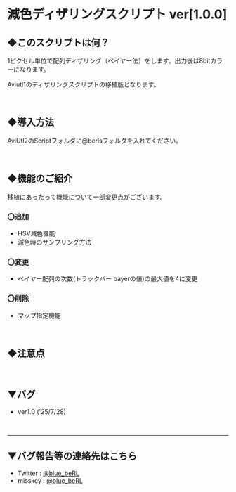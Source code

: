 # 減色ディザリングスクリプト ver[1.0.0]

## ◆このスクリプトは何？
1ピクセル単位で配列ディザリング（ベイヤー法）をします。出力後は8bitカラーになります。

Aviutl1のディザリングスクリプトの移植版となります。

<br>

## ◆導入方法
AviUtl2のScriptフォルダに@berlsフォルダを入れてください。

<br>

## ◆機能のご紹介
移植にあったって機能について一部変更点がございます。

### 〇追加
- HSV減色機能
- 減色時のサンプリング方法

### 〇変更
- ベイヤー配列の次数(トラックバー bayerの値)の最大値を4に変更

### 〇削除
- マップ指定機能

<br>

## ◆注意点


<br>

## ▼バグ
- ver1.0 ('25/7/28)

<br>

---
## ▼バグ報告等の連絡先はこちら
- Twitter : [@blue_beRL](https://twitter.com/blue_beRL)
- misskey : [@blue_beRL](https://misskey.io/@blue_beRL)